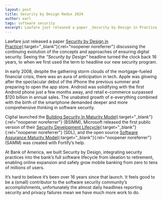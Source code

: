 ```yaml
---
layout: post
title: Security by Design Redux 2024
author: earl
tags: software security
excerpt: Lawfare just released a paper _Security by Design in Practice_ discussing the continuing evolution of the concepts and approaches of ensuring digital security. Seeing the “Security by Design” headline turned the clock back 16 years, to when we first used the term to headline our new security program.
---
```

Lawfare just released a paper [Security by Design in Practice](https://www.lawfaremedia.org/article/security-by-design--in-practice--assessing-concepts--definitions--and-approaches){:target="_blank"}{:rel="noopener noreferrer"} discussing the continuing evolution of the concepts and approaches of ensuring digital security. Seeing the _“Security by Design”_ headline turned the clock back 16 years, to when we first used the term to headline our new security program.

In early 2008, despite the gathering storm clouds of the mortgage-fueled financial crisis, there was an aura of anticipation in tech. Apple was glowing after the spectacular debut of the iPhone the previous summer and preparing to open the app store. Android was solidifying with the first Android phone just a few months away, and retail e-commerce surpassed $120 billion in annual sales. The unabated growth of e-everything combined with the birth of the smartphone demanded deeper and more comprehensive thinking in software security.

Cigital launched the [Building Security In Maturity Model](https://www.synopsys.com/software-integrity/software-security-services/bsimm-maturity-model.html){:target="_blank"}{:rel="noopener noreferrer"} (BSIMM), Microsoft released the first public version of their [Security Development Lifecycle](https://learn.microsoft.com/en-us/compliance/assurance/assurance-microsoft-security-development-lifecycle){:target="_blank"}{:rel="noopener noreferrer"} (SDL), and the open source [Software Assurance Maturity Model](https://owaspsamm.org){:target="_blank"}{:rel="noopener noreferrer"} (SAMM) was created with Fortify’s help.

At Bank of America, we built Security by Design, integrating security practices into the bank’s full software lifecycle from ideation to retirement, enabling online expansion and safely grow mobile banking from zero to tens of millions of users.

It’s hard to believe it’s been over 16 years since that launch. It feels good to be a (small) contributor to the software security community’s accomplishments, unfortunately the almost daily headlines reporting security and privacy failures mean we have much more work to do.